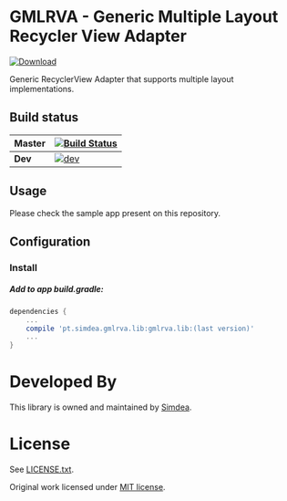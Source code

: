 GMLRVA - Generic Multiple Layout Recycler View Adapter
===============
[ ![Download](https://api.bintray.com/packages/simdea/GMLRVA/gmlrva.lib/images/download.svg) ](https://bintray.com/simdea/GMLRVA/gmlrva.lib/_latestVersion)

Generic RecyclerView Adapter that supports multiple layout implementations.

Build status
------------

| Master   | [![Build Status](https://travis-ci.org/Simdea/gmlrva.svg?branch=master)](https://travis-ci.org/Simdea/gmlrva) |
|----------|-------------|
| **Dev** | [![dev](https://travis-ci.org/Simdea/gmlrva.svg?branch=dev)](https://travis-ci.org/Simdea/gmlrva) |

Usage
-----
Please check the sample app present on this repository.

Configuration
-------------

### Install

##### Add to app build.gradle:
```gradle
dependencies {
    ...
    compile 'pt.simdea.gmlrva.lib:gmlrva.lib:(last version)'
    ...
}
```

Developed By
============

This library is owned and maintained by [Simdea][1].

License
=======

See [LICENSE.txt][2].

Original work licensed under [MIT license][3].

[1]: http://simdea.pt/
[2]: LICENSE.txt
[3]: https://github.com/noveogroup/android-check/blob/master/LICENSE.txt
